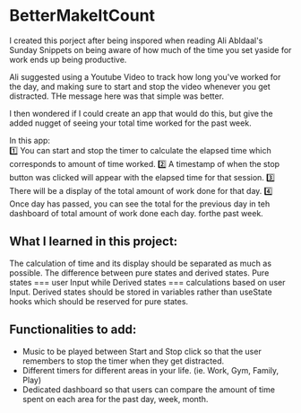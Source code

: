 # BetterMakeItCount

I created this porject after being inspored when reading Ali Abldaal's Sunday Snippets on being aware of how much of the time you set yaside for work ends up being productive. 

Ali suggested using a Youtube Video to track how long you've worked for the day, and making sure to start and stop the video whenever you get distracted. THe message here was that simple was better. 

I then wondered if I could create an app that would do this, but give the added nugget of seeing your total time worked for the past week. 


In this app: 
<br/>
1️⃣ You can start and stop the timer to calculate the elapsed time which corresponds to amount of time worked.
2️⃣ A timestamp of when the stop button was clicked will appear with the elapsed time for that session. 
3️⃣ There will be a display of the total amount of work done for that day. 
4️⃣ Once day has passed, you can see the total for the previous day in teh dashboard of total amount of work done each day. forthe past week. 

## What I learned in this project: 
The calculation of time and its display should be separated as much as possible. 
The difference between pure states and derived states. Pure states === user Input while Derived states === calculations based on user Input. Derived states should be stored in variables rather than useState hooks which should be reserved for pure states. 

## Functionalities to add: 
- Music to be played between Start and Stop click so that the user remembers to stop the timer when they get distracted.
- Different timers for different areas in your life. (ie. Work, Gym, Family, Play)
- Dedicated dashboard so that users can compare the amount of time spent on each area for the past day, week, month. 
